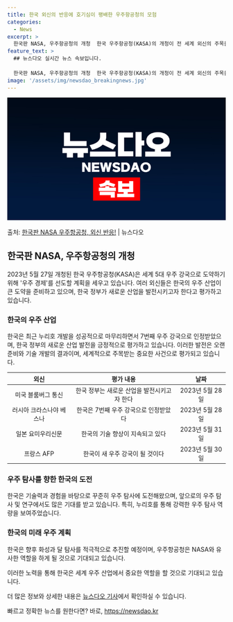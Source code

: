 ```yaml
---
title: 한국 외신의 반응에 호기심이 팽배한 우주항공청의 모험
categories:
  - News
excerpt: >
  한국판 NASA, 우주항공청의 개청  한국 우주항공청(KASA)의 개청이 전 세계 외신의 주목을 받고 있습니…
feature_text: >
  ## 뉴스다오 실시간 뉴스 속보입니다.

  한국판 NASA, 우주항공청의 개청  한국 우주항공청(KASA)의 개청이 전 세계 외신의 주목을 받고 있습니…
image: '/assets/img/newsdao_breakingnews.jpg'
---
```


![뉴스다오 속보](/assets/img/newsdao_breakingnews.jpg)

<p>출처: <a href="https://newsdao.kr/4562" rel="dofollow">한국판 NASA 우주항공청, 외신 반응!</a> | 뉴스다오</p>

<h2 data-ke-size="size26">한국판 NASA, 우주항공청의 개청</h2>
<p data-ke-size="size16">2023년 5월 27일 개청된 한국 우주항공청(KASA)은 세계 5대 우주 강국으로 도약하기 위해 '우주 경제'를 선도할 계획을 세우고 있습니다. 여러 외신들은 한국의 우주 산업이 큰 도약을 준비하고 있으며, 한국 정부가 새로운 산업을 발전시키고자 한다고 평가하고 있습니다.</p>

<h3 data-ke-size="size24">한국의 우주 산업</h3>
<p data-ke-size="size16">한국은 최근 누리호 개발을 성공적으로 마무리하면서 7번째 우주 강국으로 인정받았으며, 한국 정부의 새로운 산업 발전을 긍정적으로 평가하고 있습니다. 이러한 발전은 오랜 준비와 기술 개발의 결과이며, 세계적으로 주목받는 중요한 사건으로 평가되고 있습니다.</p>
<table>
<thead>
<tr>
<th style="text-align: center;">외신</th>
<th style="text-align: center;">평가 내용</th>
<th style="text-align: center;">날짜</th>
</tr>
</thead>
<tbody>
<tr>
<td style="text-align: center;">미국 블룸버그 통신</td>
<td style="text-align: center;">한국 정부는 새로운 산업을 발전시키고자 한다</td>
<td style="text-align: center;">2023년 5월 28일</td>
</tr>
<tr>
<td style="text-align: center;">러시아 크라스나야 베스나</td>
<td style="text-align: center;">한국은 7번째 우주 강국으로 인정받았다</td>
<td style="text-align: center;">2023년 5월 28일</td>
</tr>
<tr>
<td style="text-align: center;">일본 요미우리신문</td>
<td style="text-align: center;">한국의 기술 향상이 지속되고 있다</td>
<td style="text-align: center;">2023년 5월 31일</td>
</tr>
<tr>
<td style="text-align: center;">프랑스 AFP</td>
<td style="text-align: center;">한국이 새 우주 강국이 될 것이다</td>
<td style="text-align: center;">2023년 5월 30일</td>
</tr>
</tbody>
</table>

<h3 data-ke-size="size24">우주 탐사를 향한 한국의 도전</h3>
<p data-ke-size="size16">한국은 기술력과 경험을 바탕으로 꾸준히 우주 탐사에 도전해왔으며, 앞으로의 우주 탐사 및 연구에서도 많은 기대를 받고 있습니다. 특히, 누리호를 통해 강력한 우주 탐사 역량을 보여주었습니다.</p>

<h3 data-ke-size="size24">한국의 미래 우주 계획</h3>
<p data-ke-size="size16">한국은 향후 화성과 달 탐사를 적극적으로 추진할 예정이며, 우주항공청은 NASA와 유사한 역할을 하게 될 것으로 기대되고 있습니다.</p>
<p data-ke-size="size16">이러한 노력을 통해 한국은 세계 우주 산업에서 중요한 역할을 할 것으로 기대되고 있습니다.</p>
<p data-ke-size="size16">더 많은 정보와 상세한 내용은 <a href="https://newsdao.kr/4562">뉴스다오 기사</a>에서 확인하실 수 있습니다.</p> 

빠르고 정확한 뉴스를 원한다면? 바로, <a href="https://newsdao.kr" rel="dofollow">https://newsdao.kr</a>


    
